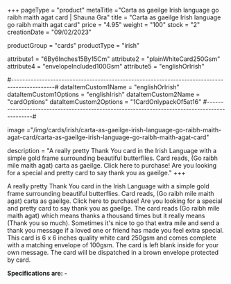 +++
pageType = "product"
metaTitle ="Carta as gaeilge Irish language go raibh maith agat card | Shauna Gra"
title = "Carta as gaeilge Irish language go raibh maith agat card"
price = "4.95"
weight = "100"
stock = "2"
creationDate = "09/02/2023"

productGroup = "cards"
productType = "irish"

attribute1 = "6By6Inches15By15Cm" 
attribute2 = "plainWhiteCard250Gsm"
attribute4 = "envelopeIncluded100Gsm"
attribute5 = "englishOrIrish"

#---------------------------------------------------------------------------------------------#
dataItemCustom1Name = "englishOrIrish"
dataItemCustom1Options = "englishIrish"
dataItemCustom2Name = "cardOptions"
dataItemCustom2Options = "1CardOnlypackOf5at16"
#---------------------------------------------------------------------------------------------#
 
image ="/img/cards/irish/carta-as-gaeilge-irish-language-go-raibh-maith-agat-card/carta-as-gaeilge-irish-language-go-raibh-maith-agat-card"
 
description = "A really pretty Thank You card in the Irish Language with a simple gold frame surrounding beautiful butterflies. Card reads, (Go raibh mile maith agat) carta as gaeilge. Click here to purchase! Are you looking for a special and pretty card to say thank you as gaeilge."
+++

A really pretty Thank You card in the Irish Language with a simple gold frame surrounding beautiful butterflies. Card reads, (Go raibh mile maith agat) carta as gaeilge. Click here to purchase! Are you looking for a special and pretty card to say thank you as gaeilge. The card reads (Go raibh míle maith agat) which means thanks a thousand times but it really means (Thank you so much). Sometimes it's nice to go that extra mile and send a thank you message if a loved one or friend has made you feel extra special. This card is 6 x 6 inches quality white card 250gsm and comes complete with a matching envelope of 100gsm. The card is left blank inside for your own message. The card will be dispatched in a brown envelope protected by card.

**Specifications are: -**
